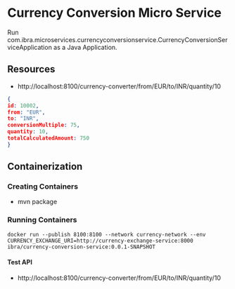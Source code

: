 # Currency Conversion Micro Service
Run com.ibra.microservices.currencyconversionservice.CurrencyConversionServiceApplication as a Java Application.

## Resources

- http://localhost:8100/currency-converter/from/EUR/to/INR/quantity/10

```json
{
id: 10002,
from: "EUR",
to: "INR",
conversionMultiple: 75,
quantity: 10,
totalCalculatedAmount: 750
}
```

## Containerization

### Creating Containers

- mvn package

### Running Containers

```
docker run --publish 8100:8100 --network currency-network --env CURRENCY_EXCHANGE_URI=http://currency-exchange-service:8000 ibra/currency-conversion-service:0.0.1-SNAPSHOT
```

#### Test API 
- http://localhost:8100/currency-converter/from/EUR/to/INR/quantity/10
